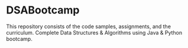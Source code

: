 # DSABootcamp
This repository consists of the code samples, assignments, and the curriculum. Complete Data Structures &amp; Algorithms using Java &amp; Python bootcamp.
